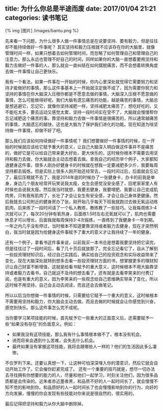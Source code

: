 title: 为什么你总是半途而废
date: 2017/01/04  21:21
categories: 读书笔记
---

{% img [图片] /images/bantu.png %}

先来看一下问题，为什么很多人做一件事情总是在说要坚持、要有毅力，但是往往却不能持续做好一件事呢？
其实坚持和毅力压根就不应该存在你的大脑里，就像管理时间一样，如果只想着去如何管理时间，而忽略了如何管理自己和管理自己的注意力，那么永远也管理不好自己的时间，同样如果你的大脑一直想着要用坚持和毅力去做好一件事的人，那么就会一直纠结在如何摆脱痛苦，而不会想着转换角度去做一件事情让自己更快乐。

我有一个看法，如果一件事在一开始的时候，你内心里深处就觉得它需要努力和坚持才能做好的事情，那么这件事基本上一开始就注定做不成了，因为需要你努力和坚持的事情在你大脑深入压根你都是不愿意去做的事情，大脑深入压根不愿意做的事情，怎么可能做得好呢。我们大脑有遗忘痛苦的功能，越是痛苦的事情，大脑总是想逃避它，忘记它，就像你坚持减肥一样，坚持减肥太痛苦了，想吃好吃的，又不能吃太多，要去运动又感觉太累，坚持一段时间实在受不了，大脑就会慢慢帮你忘记减肥这个痛苦的事。靠坚持和毅力去做一件事情是很痛苦的，所以通常越痛苦的事情，大脑遗忘的越快，这也是大脑为了保护我们进化的功能。现在知道为啥坚持做一件事情，却做不好了吧。

那么我们应该如何持续做好一件事情呢？
我们想要做好一件事情的时候，在一开始的时候就应该给它赋予重大的意义，让自己大脑深入明白做这件事并不是痛苦的，做好它是可以给自己带来更大好处，更大快乐的，这时候你根本不需要去用坚持和毅力去做，你大脑就会主动去想着去做。拿我自己的经历举个例子，大家都知道健身这件事，很多人刚办好健身卡的时候就在想我一定要减肥多少斤，我要每周坚持都去锻炼。但是实际上很多人刚开始还经常去，一段时间过后，后面就会忘记了，最后压根就不去了。我是2014年底的时候办了一张健身卡，办卡的前我是单身，身边几个朋友经常开玩笑说我太瘦，女生会感觉没安全感了，回老家家里人有时候也会说我太瘦。然后我当时就想，我要去健身，我要增肥、我要让自己变成肌肉男，只有我有肌肉了，长壮了才会让女生有安全感，才会让自己身体更健康。然后我就去公司附近的健身房办了张，刚开始几乎每天下班我就跑过去做无氧运动练肌肉，后来练了一段时间请了一个私人教练，教练教了一些技巧。让我每周练3-4次就可以了，每次20分钟有氧热身，后面练1.5时左右无氧就可以了，肌肉也需要休息才可以增长，后面我就每周保持3-4次锻炼，一直练到了我健身卡一年到期。一年之内几乎没有停过，当时根本不知道要靠坚持或者毅力去健身，现在才突然明白，我当时就是因为给健身这件事赋予了重大的意义才让我持续了一年的健身。

还有一个例子，拿看书这件事来说，以前我买一本书总是想着我要坚持把它读完，但是往往过了一段时间后，看了几十页后就放那了。完全忘记看它了，自从了解到一些投资理财知识后，经过自己实践后，确实给自己的投资观念和实际收益带来了变化，现在大脑深处就特别想多去看一些投资理财方面的书，想掌握更多的理财知识让自己财富不断增值，这就是给看书赋予的重大意义，这时候根本不用大脑靠坚持或者毅力去看书，自己就迫不及待的想去看了。还有就是去看李笑来的付费订阅，也是有重大的意义，因为李笑来的一些观念给自己思维确实带来了变化，所以这时候不用坚持，自己会主动去阅读，而且还会去做笔记。

所以以后当你想做一件事情的时候，只需要给它赋予一个重大的意义，这时候根本不需要用坚持和毅力，你大脑会主动去做。而且去做的时候就会让你感觉到兴奋，感觉到快乐。那么这件事怎么完不成呢。

当你要学习某项技能的时候，首先赋予它一些重大的正面意义后，还需要赋予一些“如果没有存在”的负面意义。例如：
- 如果我没有这项技能，那么我有什么事情根本做不了，根本没有机会。
- 进而将来会遇到什么苦难，会失去什么机会。
- 最终如果没有掌握这项技能，我将会跟哪些人一样的？他们的生活因此多么凄惨。

不仅罗列下来。还要认真想一下，让这种可怕深深埋入你的潜意识，然后它就会自动开始工作了。它会催你赶紧完成了。
还有一个重要的技巧就是，想尽一切办法去寻找拥有你想要的能力的人，尽量和他们一起学习，时刻关注他们，因为很多品质都是会传染的。近朱者赤近墨者黑，和品质不好的人一起时间长了，就会慢慢不知不觉的影响到你。和品质好的人一起时间长了也会慢慢影响到你的行为，向好的方向发展，慢慢的你会发现有些技能对你来说是很自然的，很实用的。

最后记得把坚持和毅力从你大脑中删除掉。









